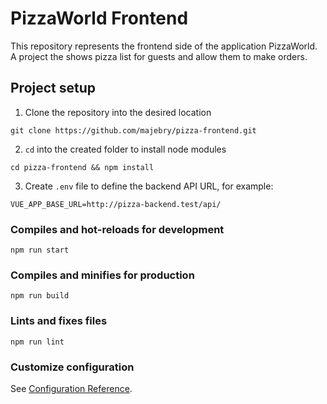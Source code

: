 # PizzaWorld Frontend

This repository represents the frontend side of the application PizzaWorld. A project the shows pizza list for guests and allow them to make orders.

## Project setup

1. Clone the repository into the desired location

```
git clone https://github.com/majebry/pizza-frontend.git
```

2. `cd` into the created folder to install node modules

```
cd pizza-frontend && npm install
```

3. Create `.env` file to define the backend API URL, for example:

```
VUE_APP_BASE_URL=http://pizza-backend.test/api/
```

### Compiles and hot-reloads for development
```
npm run start
```

### Compiles and minifies for production
```
npm run build
```

### Lints and fixes files
```
npm run lint
```

### Customize configuration
See [Configuration Reference](https://cli.vuejs.org/config/).
